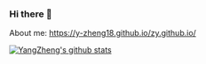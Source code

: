 ### Hi there 👋
About me: https://y-zheng18.github.io/zy.github.io/
<!--
**y-zheng18/y-zheng18** is a ✨ _special_ ✨ repository because its `README.md` (this file) appears on your GitHub profile.

Here are some ideas to get you started:

- 🔭 I’m currently working on ...
- 🌱 I’m currently learning ...
- 👯 I’m looking to collaborate on ...
- 🤔 I’m looking for help with ...
- 💬 Ask me about ...
- 📫 How to reach me: ...
- 😄 Pronouns: ...
- ⚡ Fun fact: ...
-->
[![YangZheng's github stats](https://github-readme-stats.vercel.app/api?username=y-zheng18&show_icons=true)](https://github.com/y-zheng18/)
